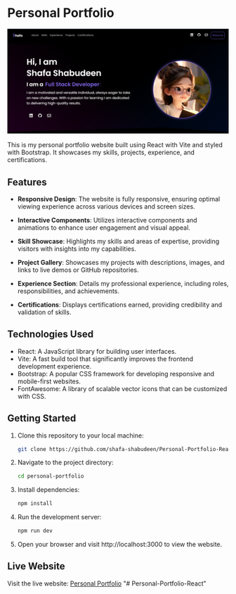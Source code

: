 # Personal Portfolio

![Personal Portfolio Preview](preview.png)

This is my personal portfolio website built using React with Vite and styled with Bootstrap. It showcases my skills, projects, experience, and certifications.

## Features

- **Responsive Design**: The website is fully responsive, ensuring optimal viewing experience across various devices and screen sizes.

- **Interactive Components**: Utilizes interactive components and animations to enhance user engagement and visual appeal.

- **Skill Showcase**: Highlights my skills and areas of expertise, providing visitors with insights into my capabilities.

- **Project Gallery**: Showcases my projects with descriptions, images, and links to live demos or GitHub repositories.

- **Experience Section**: Details my professional experience, including roles, responsibilities, and achievements.

- **Certifications**: Displays certifications earned, providing credibility and validation of skills.

## Technologies Used

- React: A JavaScript library for building user interfaces.
- Vite: A fast build tool that significantly improves the frontend development experience.
- Bootstrap: A popular CSS framework for developing responsive and mobile-first websites.
- FontAwesome: A library of scalable vector icons that can be customized with CSS.

## Getting Started

1. Clone this repository to your local machine:

   ```bash
   git clone https://github.com/shafa-shabudeen/Personal-Portfolio-React.git

2. Navigate to the project directory:
   ```bash
   cd personal-portfolio

3. Install dependencies:
   ```bash
   npm install

4. Run the development server:
   ```bash
   npm run dev

5. Open your browser and visit http://localhost:3000 to view the website.

## Live Website
  Visit the live website: <a href='https://shafa-shabudeen.github.io/Personal-Portfolio-React/'>Personal Portfolio</a>
"# Personal-Portfolio-React" 
